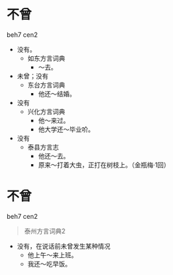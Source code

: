 # 不曾
beh7 cen2
+ 没有。
  * 如东方言词典
    - ～去。
+ 未曾；没有
  * 东台方言词典
    - 他还～结婚。
+ 没有
  * 兴化方言词典
    - 他～来过。
    - 他大学还～毕业吤。
+ 没有
  * 泰县方言志
    - 他还～去。
    - 原来～打着大虫，正打在树枝上。（金瓶梅·1回）

# 不曾
beh7 cen2
> 泰州方言词典2
- 没有，在说话前未曾发生某种情况
  - 他上午～来上班。
  - 我还～吃早饭。

